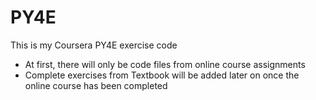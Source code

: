 # PY4E
This is my Coursera PY4E exercise code

- At first, there will only be code files from online course assignments
- Complete exercises from Textbook will be added later on once the online course has been completed
